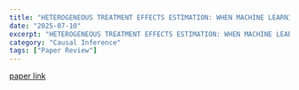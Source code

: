```yaml
---
title: "HETEROGENEOUS TREATMENT EFFECTS ESTIMATION: WHEN MACHINE LEARNING MEETS MULTIPLE TREATMENT REGIME"
date: "2025-07-10"
excerpt: "HETEROGENEOUS TREATMENT EFFECTS ESTIMATION: WHEN MACHINE LEARNING MEETS MULTIPLE TREATMENT REGIME"
category: "Causal Inference"
tags: ["Paper Review"]
---
```



[paper link](https://arxiv.org/pdf/2205.14714v1)